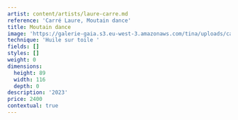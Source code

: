 ```yaml
---
artist: content/artists/laure-carre.md
reference: 'Carré Laure, Moutain dance'
title: Moutain dance
image: 'https://galerie-gaia.s3.eu-west-3.amazonaws.com/tina/uploads/carre-laure/mountain dance 89X116.jpg'
technique: 'Huile sur toile '
fields: []
styles: []
weight: 0
dimensions:
  height: 89
  width: 116
  depth: 0
description: '2023'
price: 2400
contextual: true
---
```


